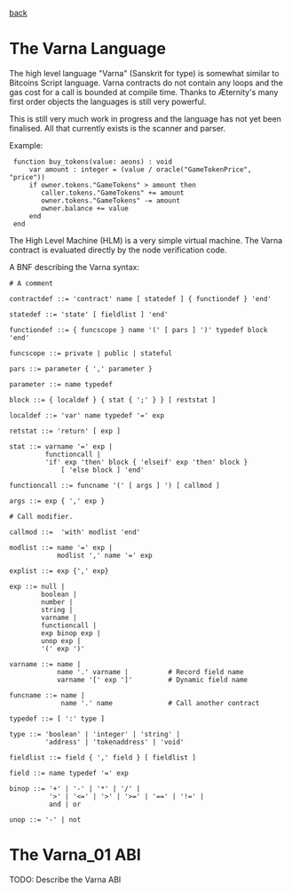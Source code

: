 [back](./contracts.md)
# The Varna Language

The high level language "Varna" (Sanskrit for type) is somewhat
similar to Bitcoins Script language.  Varna contracts do not contain
any loops and the gas cost for a call is bounded at compile
time. Thanks to Æternity's many first order objects the languages is
still very powerful.

This is still very much work in progress and the language has not yet been finalised. All that currently exists is the scanner and parser.

Example:

```
 function buy_tokens(value: aeons) : void
     var amount : integer = (value / oracle("GameTokenPrice", "price"))
     if owner.tokens."GameTokens" > amount then
        caller.tokens."GameTokens" += amount
        owner.tokens."GameTokens" -= amount
        owner.balance += value
     end
 end

```

The High Level Machine (HLM) is a very simple virtual machine.  The
Varna contract is evaluated directly by the node verification code.

A BNF describing the Varna syntax:

```
# A comment

contractdef ::= 'contract' name [ statedef ] { functiondef } 'end'

statedef ::= 'state' [ fieldlist ] 'end'

functiondef ::= { funcscope } name '(' [ pars ] ')' typedef block 'end'

funcscope ::= private | public | stateful

pars ::= parameter { ',' parameter }

parameter ::= name typedef

block ::= { localdef } { stat { ';' } } [ reststat ]

localdef ::= 'var' name typedef '=' exp

retstat ::= 'return' [ exp ]

stat ::= varname '=' exp |
         functioncall |
         'if' exp 'then' block { 'elseif' exp 'then' block }
             [ 'else block ] 'end'

functioncall ::= funcname '(' [ args ] ') [ callmod ]

args ::= exp { ',' exp }

# Call modifier.

callmod ::=  'with' modlist 'end'

modlist ::= name '=' exp |
            modlist ',' name '=' exp

explist ::= exp {',' exp}

exp ::= null |
        boolean |
        number |
        string |
        varname |
        functioncall |
        exp binop exp |
        unop exp |
        '(' exp ')'

varname ::= name |
            name '.' varname |          # Record field name
            varname '[' exp ']'         # Dynamic field name

funcname ::= name |
             name '.' name              # Call another contract

typedef ::= [ ':' type ]

type ::= 'boolean' | 'integer' | 'string' |
         'address' | 'tokenaddress' | 'void'

fieldlist ::= field { ',' field } [ fieldlist ]

field ::= name typedef '=' exp

binop ::= '+' | '-' | '*' | '/' |
          '>' | '<=' | '>' | '>=' | '==' | '!=' |
          and | or

unop ::= '-' | not

```

# The Varna_01 ABI
TODO: Describe the Varna ABI
